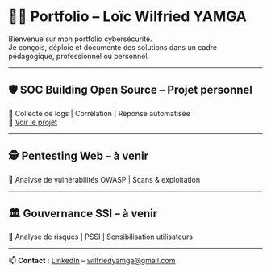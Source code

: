 # 👨‍💻 Portfolio – Loïc Wilfried YAMGA

Bienvenue sur mon portfolio cybersécurité.  
Je conçois, déploie et documente des solutions dans un cadre pédagogique, professionnel ou personnel.

---

## 🛡️ SOC Building Open Source – Projet personnel
📌 Collecte de logs | Corrélation | Réponse automatisée  
🔗 [Voir le projet](https://yamga-wilfried.github.io/Cybersecurity-SOC-project/)

---

## 🕵️ Pentesting Web – à venir
📌 Analyse de vulnérabilités OWASP | Scans & exploitation

---

## 🏛️ Gouvernance SSI – à venir
📌 Analyse de risques | PSSI | Sensibilisation utilisateurs

---

📫 **Contact :** [LinkedIn](https://www.linkedin.com/in/loïc-yamga) – wilfriedyamga@gmail.com

